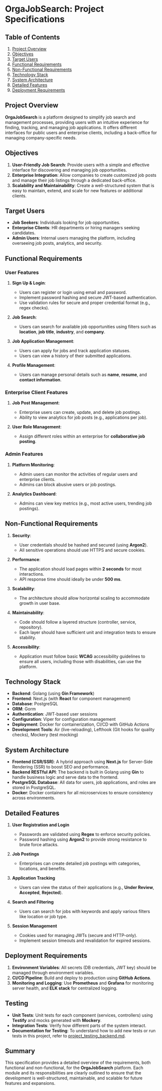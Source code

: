 # OrgaJobSearch: Project Specifications

## Table of Contents

1. [Project Overview](#project-overview)
2. [Objectives](#objectives)
3. [Target Users](#target-users)
4. [Functional Requirements](#functional-requirements)
5. [Non-Functional Requirements](#non-functional-requirements)
6. [Technology Stack](#technology-stack)
7. [System Architecture](#system-architecture)
8. [Detailed Features](#detailed-features)
9. [Deployment Requirements](#deployment-requirements)

## Project Overview

**OrgaJobSearch** is a platform designed to simplify job search and management processes, providing users with an intuitive experience for finding, tracking, and managing job applications. It offers different interfaces for public users and enterprise clients, including a back-office for managing company-specific needs.

## Objectives

1. **User-Friendly Job Search**: Provide users with a simple and effective interface for discovering and managing job opportunities.
2. **Enterprise Integration**: Allow companies to create customized job posts and manage their job listings through a dedicated back-office.
3. **Scalability and Maintainability**: Create a well-structured system that is easy to maintain, extend, and scale for new features or additional clients.

## Target Users

- **Job Seekers**: Individuals looking for job opportunities.
- **Enterprise Clients**: HR departments or hiring managers seeking candidates.
- **Admin Users**: Internal users managing the platform, including overseeing job posts, analytics, and security.

## Functional Requirements

### User Features

1. **Sign Up & Login**:

   - Users can register or login using email and password.
   - Implement password hashing and secure JWT-based authentication.
   - Use validation rules for secure and proper credential format (e.g., regex checks).

2. **Job Search**:

   - Users can search for available job opportunities using filters such as **location**, **job title**, **industry**, and **company**.

3. **Job Application Management**:

   - Users can apply for jobs and track application statuses.
   - Users can view a history of their submitted applications.

4. **Profile Management**:
   - Users can manage personal details such as **name**, **resume**, and **contact information**.

### Enterprise Client Features

1. **Job Post Management**:

   - Enterprise users can create, update, and delete job postings.
   - Ability to view analytics for job posts (e.g., applications per job).

2. **User Role Management**:
   - Assign different roles within an enterprise for **collaborative job posting**.

### Admin Features

1. **Platform Monitoring**:

   - Admin users can monitor the activities of regular users and enterprise clients.
   - Admins can block abusive users or job postings.

2. **Analytics Dashboard**:
   - Admins can view key metrics (e.g., most active users, trending job postings).

## Non-Functional Requirements

1. **Security**:

   - User credentials should be hashed and secured (using **Argon2**).
   - All sensitive operations should use HTTPS and secure cookies.

2. **Performance**:

   - The application should load pages within **2 seconds** for most interactions.
   - API response time should ideally be under **500 ms**.

3. **Scalability**:

   - The architecture should allow horizontal scaling to accommodate growth in user base.

4. **Maintainability**:

   - Code should follow a layered structure (controller, service, repository).
   - Each layer should have sufficient unit and integration tests to ensure stability.

5. **Accessibility**:
   - Application must follow basic **WCAG** accessibility guidelines to ensure all users, including those with disabilities, can use the platform.

## Technology Stack

- **Backend**: Golang (using **Gin Framework**)
- **Frontend**: Next.js (with **React** for component management)
- **Database**: PostgreSQL
- **ORM**: Gorm
- **Authentication**: JWT-based user sessions
- **Configuration**: Viper for configuration management
- **Deployment**: Docker for containerization, CI/CD with GitHub Actions
- **Development Tools**: Air (live-reloading), Lefthook (Git hooks for quality checks), Mockery (test mocking)

## System Architecture

- **Frontend (CSR/SSR)**: A hybrid approach using **Next.js** for Server-Side Rendering (SSR) to boost SEO and performance.
- **Backend RESTful API**: The backend is built in Golang using **Gin** to handle business logic and serve data to the frontend.
- **PostgreSQL Database**: All data for users, job applications, and roles are stored in PostgreSQL.
- **Docker**: Docker containers for all microservices to ensure consistency across environments.

## Detailed Features

1. **User Registration and Login**

   - Passwords are validated using **Regex** to enforce security policies.
   - Password hashing using **Argon2** to provide strong resistance to brute force attacks.

2. **Job Postings**

   - Enterprises can create detailed job postings with categories, locations, and benefits.

3. **Application Tracking**

   - Users can view the status of their applications (e.g., **Under Review**, **Accepted**, **Rejected**).

4. **Search and Filtering**

   - Users can search for jobs with keywords and apply various filters like location or job type.

5. **Session Management**
   - Cookies used for managing JWTs (secure and HTTP-only).
   - Implement session timeouts and revalidation for expired sessions.

## Deployment Requirements

1. **Environment Variables**: All secrets (DB credentials, JWT key) should be managed through environment variables.
2. **CI/CD Pipeline**: Build and deploy to production using **GitHub Actions**.
3. **Monitoring and Logging**: Use **Prometheus** and **Grafana** for monitoring server health, and **ELK stack** for centralized logging.

## Testing

- **Unit Tests**: Unit tests for each component (services, controllers) using **Testify** and mocks generated with **Mockery**.
- **Integration Tests**: Verify how different parts of the system interact.
- **Documentation for Testing**: To understand how to add new tests or run tests in this project, refer to [project_testing_backend.md](./docs/project_testing_backend.md).

## Summary

This specification provides a detailed overview of the requirements, both functional and non-functional, for the **OrgaJobSearch** platform. Each module and its responsibilities are clearly outlined to ensure that the development is well-structured, maintainable, and scalable for future features and expansions.
